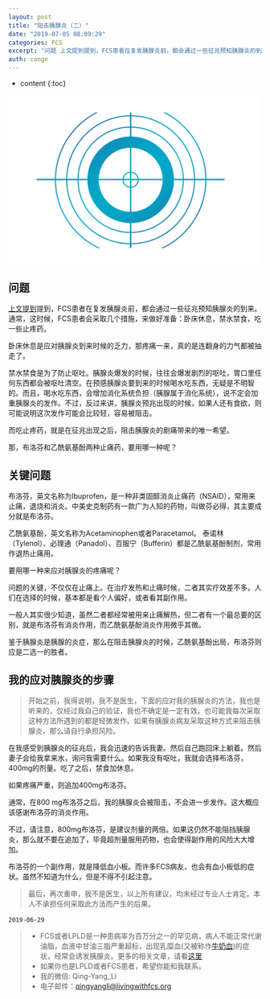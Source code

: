 ```yaml
---
layout: post
title: "阻击胰腺炎（二）"
date: "2019-07-05 08:09:29"
categories: FCS
excerpt: "问题 上文提到提到，FCS患者在复发胰腺炎前，都会通过一些征兆预知胰腺炎的到来。通常，这时候，FCS患者会采取几个措施，来做好准备：卧床休息，禁..."
auth: conge
---
```

* content
{:toc}

![](/assets/images/FCS/118382-8ddc9e366a6bbe3d.png)

## 问题

[上文提到](https://www.jianshu.com/p/44478a2bb2e3)提到，FCS患者在复发胰腺炎前，都会通过一些征兆预知胰腺炎的到来。通常，这时候，FCS患者会采取几个措施，来做好准备：卧床休息，禁水禁食，吃一些止疼药。

卧床休息是应对胰腺炎到来时候的乏力，那疼痛一来，真的是连翻身的力气都被抽走了。

禁水禁食是为了防止呕吐。胰腺炎爆发的时候，往往会爆发剧烈的呕吐，胃口里任何东西都会被呕吐清空。在预感胰腺炎要到来的时候喝水吃东西，无疑是不明智的。而且，喝水吃东西，会增加消化系统负担（胰腺属于消化系统），说不定会加重胰腺炎的发作。不过，反过来讲，胰腺炎预兆出现的时候，如果人还有食欲，则可能说明这次发作可能会比较轻，容易被阻击。

而吃止疼药，就是在征兆出现之后，阻击胰腺炎的剧痛带来的唯一希望。

那，布洛芬和乙酰氨基酚两种止痛药，要用哪一种呢？

## 关键问题

布洛芬，英文名称为Ibuprofen，是一种非类固醇消炎止痛药（NSAID），常用来止痛，退烧和消炎。中美史克制药有一款广为人知的药物，叫做芬必得，其主要成分就是布洛芬。

乙酰氨基酚，英文名称为Acetaminophen或者Paracetamol。 泰诺林（Tylenol）、必理通（Panadol）、百服宁（Bufferin）都是乙酰氨基酚制剂，常用作退热止痛用。

要用哪一种来应对胰腺炎的疼痛呢？

问题的关键，不仅仅在止痛上。在治疗发热和止痛时候，二者其实疗效差不多。人们在选择的时候，基本都是看个人偏好，或者看其副作用。

一般人其实很少知道，虽然二者都经常被用来止痛解热，但二者有一个最总要的区别，就是布洛芬有消炎作用，而乙酰氨基酚消炎作用微乎其微。

鉴于胰腺炎是胰腺的炎症，那么在阻击胰腺炎的时候，乙酰氨基酚出局，布洛芬则应是二选一的胜者。

## 我的应对胰腺炎的步骤

> 开始之前，我得说明，我不是医生，下面的应对我的胰腺炎的方法，我也是听来的，仅经过我自己的验证，我也不确定是一定有效，也可能我每次采取这种方法所遇到的都是轻微发作。如果有胰腺炎病友采取这种方式来阻击胰腺炎，那么请自行承担风险。

在我感受到胰腺炎的征兆后，我会迅速的告诉我妻。然后自己跑回床上躺着。然后妻子会给我拿来水，询问我需要什么。如果我没有呕吐，我就会选择布洛芬，400mg的剂量。吃了之后，禁食加休息。

如果疼痛严重，则追加400mg布洛芬。

通常，在800 mg布洛芬之后，我的胰腺炎会被阻击，不会进一步发作。这大概应该感谢布洛芬的消炎作用。

不过，请注意，800mg布洛芬，是建议剂量的两倍。如果这仍然不能阻挡胰腺炎，那么就不要在追加了，毕竟超剂量服用药物，也会使得副作用的风险大大增加。

布洛芬的一个副作用，就是降低血小板。而许多FCS病友，也会有血小板低的症状。虽然不知道为什么，但是不得不引起注意。

> 最后，再次重申，我不是医生，以上所有建议，均未经过专业人士肯定。本人不承担任何采取此方法而产生的后果。

```
2019-06-29
```

> * FCS或者LPLD是一种患病率为百万分之一的罕见病，病人不能正常代谢油脂，血液中甘油三脂严重超标，出现乳糜血(又被称作[牛奶血](https://www.jianshu.com/p/4cba7c3cabf6))的症状，经常会诱发胰腺炎。更多的相关文章，请看[这里](https://www.jianshu.com/nb/8793129)
> * 如果你也是LPLD或者FCS患者，希望你能和我联系。
> * 我的微信: Qing-Yang_Li
> * 电子邮件：qingyangli@livingwithfcs.org
